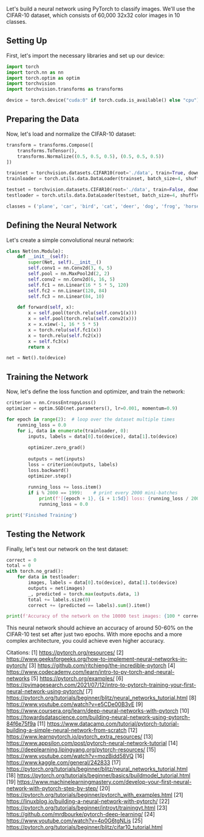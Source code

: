 Let's build a neural network using PyTorch to classify images. We'll use the CIFAR-10 dataset, which consists of 60,000 32x32 color images in 10 classes.

## Setting Up

First, let's import the necessary libraries and set up our device:

```python
import torch
import torch.nn as nn
import torch.optim as optim
import torchvision
import torchvision.transforms as transforms

device = torch.device("cuda:0" if torch.cuda.is_available() else "cpu")
```

## Preparing the Data

Now, let's load and normalize the CIFAR-10 dataset:

```python
transform = transforms.Compose([
    transforms.ToTensor(),
    transforms.Normalize((0.5, 0.5, 0.5), (0.5, 0.5, 0.5))
])

trainset = torchvision.datasets.CIFAR10(root='./data', train=True, download=True, transform=transform)
trainloader = torch.utils.data.DataLoader(trainset, batch_size=4, shuffle=True, num_workers=2)

testset = torchvision.datasets.CIFAR10(root='./data', train=False, download=True, transform=transform)
testloader = torch.utils.data.DataLoader(testset, batch_size=4, shuffle=False, num_workers=2)

classes = ('plane', 'car', 'bird', 'cat', 'deer', 'dog', 'frog', 'horse', 'ship', 'truck')
```

## Defining the Neural Network

Let's create a simple convolutional neural network:

```python
class Net(nn.Module):
    def __init__(self):
        super(Net, self).__init__()
        self.conv1 = nn.Conv2d(3, 6, 5)
        self.pool = nn.MaxPool2d(2, 2)
        self.conv2 = nn.Conv2d(6, 16, 5)
        self.fc1 = nn.Linear(16 * 5 * 5, 120)
        self.fc2 = nn.Linear(120, 84)
        self.fc3 = nn.Linear(84, 10)

    def forward(self, x):
        x = self.pool(torch.relu(self.conv1(x)))
        x = self.pool(torch.relu(self.conv2(x)))
        x = x.view(-1, 16 * 5 * 5)
        x = torch.relu(self.fc1(x))
        x = torch.relu(self.fc2(x))
        x = self.fc3(x)
        return x

net = Net().to(device)
```

## Training the Network

Now, let's define the loss function and optimizer, and train the network:

```python
criterion = nn.CrossEntropyLoss()
optimizer = optim.SGD(net.parameters(), lr=0.001, momentum=0.9)

for epoch in range(2):  # loop over the dataset multiple times
    running_loss = 0.0
    for i, data in enumerate(trainloader, 0):
        inputs, labels = data[0].to(device), data[1].to(device)
        
        optimizer.zero_grad()
        
        outputs = net(inputs)
        loss = criterion(outputs, labels)
        loss.backward()
        optimizer.step()
        
        running_loss += loss.item()
        if i % 2000 == 1999:    # print every 2000 mini-batches
            print(f'[{epoch + 1}, {i + 1:5d}] loss: {running_loss / 2000:.3f}')
            running_loss = 0.0

print('Finished Training')
```

## Testing the Network

Finally, let's test our network on the test dataset:

```python
correct = 0
total = 0
with torch.no_grad():
    for data in testloader:
        images, labels = data[0].to(device), data[1].to(device)
        outputs = net(images)
        _, predicted = torch.max(outputs.data, 1)
        total += labels.size(0)
        correct += (predicted == labels).sum().item()

print(f'Accuracy of the network on the 10000 test images: {100 * correct // total} %')
```

This neural network should achieve an accuracy of around 50-60% on the CIFAR-10 test set after just two epochs. With more epochs and a more complex architecture, you could achieve even higher accuracy.

Citations:
[1] https://pytorch.org/resources/
[2] https://www.geeksforgeeks.org/how-to-implement-neural-networks-in-pytorch/
[3] https://github.com/ritchieng/the-incredible-pytorch
[4] https://www.codecademy.com/learn/intro-to-py-torch-and-neural-networks
[5] https://pytorch.org/examples/
[6] https://pyimagesearch.com/2021/07/12/intro-to-pytorch-training-your-first-neural-network-using-pytorch/
[7] https://pytorch.org/tutorials/beginner/blitz/neural_networks_tutorial.html
[8] https://www.youtube.com/watch?v=e5CDe00B3vE
[9] https://www.coursera.org/learn/deep-neural-networks-with-pytorch
[10] https://towardsdatascience.com/building-neural-network-using-pytorch-84f6e75f9a
[11] https://www.datacamp.com/tutorial/pytorch-tutorial-building-a-simple-neural-network-from-scratch
[12] https://www.learnpytorch.io/pytorch_extra_resources/
[13] https://www.appsilon.com/post/pytorch-neural-network-tutorial
[14] https://deeplearning.lipingyang.org/pytorch-resources/
[15] https://www.youtube.com/watch?v=mozBidd58VQ
[16] https://www.kaggle.com/general/242833
[17] https://pytorch.org/tutorials/beginner/blitz/neural_networks_tutorial.html
[18] https://pytorch.org/tutorials/beginner/basics/buildmodel_tutorial.html
[19] https://www.machinelearningmastery.com/develop-your-first-neural-network-with-pytorch-step-by-step/
[20] https://pytorch.org/tutorials/beginner/pytorch_with_examples.html
[21] https://linuxblog.io/building-a-neural-network-with-pytorch/
[22] https://pytorch.org/tutorials/beginner/introyt/trainingyt.html
[23] https://github.com/mrdbourke/pytorch-deep-learning/
[24] https://www.youtube.com/watch?v=4p0G6tgNLis
[25] https://pytorch.org/tutorials/beginner/blitz/cifar10_tutorial.html
